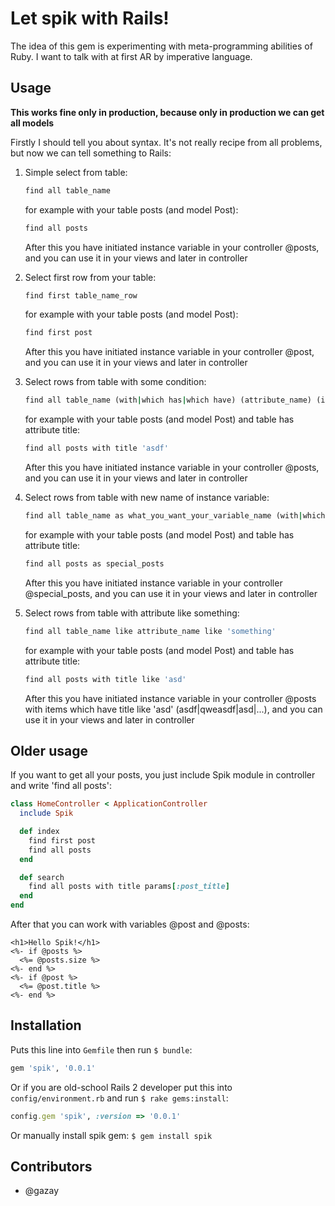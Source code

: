 # Let spik with Rails!

The idea of this gem is experimenting with meta-programming abilities of Ruby. I want to talk with at first AR by imperative language.

## Usage

**This works fine only in production, because only in production we can get all models**

Firstly I should tell you about syntax. It's not really recipe from all problems, but now we can tell something to Rails:

1.  Simple select from table:

    ```ruby
    find all table_name
    ```

    for example with your table posts (and model Post):

    ```ruby
    find all posts
    ```

    After this you have initiated instance variable in your controller @posts, and you can use it in your views and later in controller

2.  Select first row from your table:

    ```ruby
    find first table_name_row
    ```

    for example with your table posts (and model Post):

    ```ruby
    find first post
    ```

    After this you have initiated instance variable in your controller @post, and you can use it in your views and later in controller

3.  Select rows from table with some condition:

    ```ruby
    find all table_name (with|which has|which have) (attribute_name) (id as numeric|'string in quotes')
    ```

    for example with your table posts (and model Post) and table has attribute title:

    ```ruby
    find all posts with title 'asdf'
    ```

    After this you have initiated instance variable in your controller @posts, and you can use it in your views and later in controller

4.  Select rows from table with new name of instance variable:

    ```ruby
    find all table_name as what_you_want_your_variable_name (with|which has|which have) (attribute_name) (id as numeric|'string in quotes')
    ```

    for example with your table posts (and model Post) and table has attribute title:

    ```ruby
    find all posts as special_posts
    ```

    After this you have initiated instance variable in your controller @special_posts, and you can use it in your views and later in controller

5.  Select rows from table with attribute like something:

    ```ruby
    find all table_name like attribute_name like 'something'
    ```

    for example with your table posts (and model Post) and table has attribute title:

    ```ruby
    find all posts with title like 'asd'
    ```

    After this you have initiated instance variable in your controller @posts with items which have title like 'asd' (asdf|qweasdf|asd|...), and you can use it in your views and later in controller

## Older usage

If you want to get all your posts, you just include Spik module in controller and write 'find all posts':

```ruby
class HomeController < ApplicationController
  include Spik

  def index
    find first post
    find all posts
  end

  def search
    find all posts with title params[:post_title]
  end
end
```

After that you can work with variables @post and @posts:

```erb
<h1>Hello Spik!</h1>
<%- if @posts %>
  <%= @posts.size %>
<%- end %>
<%- if @post %>
  <%= @post.title %>
<%- end %>
```

## Installation

Puts this line into `Gemfile` then run `$ bundle`:

``` ruby
gem 'spik', '0.0.1'
```

Or if you are old-school Rails 2 developer put this into `config/environment.rb` and run `$ rake gems:install`:

``` ruby
config.gem 'spik', :version => '0.0.1'
```

Or manually install spik gem: `$ gem install spik`

## Contributors

* @gazay
